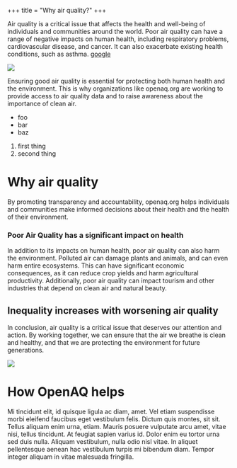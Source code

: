 +++
title = "Why air quality?"
+++


Air quality is a critical issue that affects the health and well-being of individuals and communities around the world. Poor air quality can have a range of negative impacts on human health, including respiratory problems, cardiovascular disease, and cancer. It can also exacerbate existing health conditions, such as asthma. [google](https://google.com)

![ ](https://images.pexels.com/photos/775417/pexels-photo-775417.jpeg?auto=compress&cs=tinysrgb&w=800)

Ensuring good air quality is essential for protecting both human health and the environment. This is why organizations like openaq.org are working to provide access to air quality data and to raise awareness about the importance of clean air.

* foo 
* bar
* baz


1. first thing 
2. second thing


# Why air quality

By promoting transparency and accountability, openaq.org helps individuals and communities make informed decisions about their health and the health of their environment.

### Poor Air Quality has a significant impact on health

In addition to its impacts on human health, poor air quality can also harm the environment. Polluted air can damage plants and animals, and can even harm entire ecosystems. This can have significant economic consequences, as it can reduce crop yields and harm agricultural productivity. Additionally, poor air quality can impact tourism and other industries that depend on clean air and natural beauty.  

## Inequality increases with worsening air quality

In conclusion, air quality is a critical issue that deserves our attention and action. By working together, we can ensure that the air we breathe is clean and healthy, and that we are protecting the environment for future generations.

![ ](https://images.pexels.com/photos/775417/pexels-photo-775417.jpeg?auto=compress&cs=tinysrgb&w=800)

# How OpenAQ helps

Mi tincidunt elit, id quisque ligula ac diam, amet. Vel etiam suspendisse morbi eleifend faucibus eget vestibulum felis. Dictum quis montes, sit sit. Tellus aliquam enim urna, etiam. Mauris posuere vulputate arcu amet, vitae nisi, tellus tincidunt. At feugiat sapien varius id.
Dolor enim eu tortor urna sed duis nulla. Aliquam vestibulum, nulla odio nisl vitae. In aliquet pellentesque aenean hac vestibulum turpis mi bibendum diam. Tempor integer aliquam in vitae malesuada fringilla.
